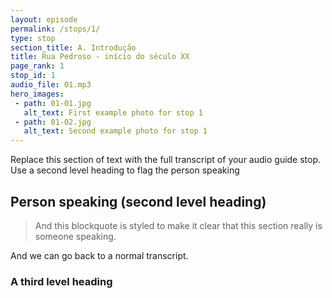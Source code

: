 ```yaml
---
layout: episode
permalink: /stops/1/
type: stop
section_title: A. Introdução
title: Rua Pedroso - início do século XX
page_rank: 1
stop_id: 1
audio_file: 01.mp3
hero_images:
 - path: 01-01.jpg
   alt_text: First example photo for stop 1
 - path: 01-02.jpg
   alt_text: Second example photo for stop 1
---
```


Replace this section of text with the full transcript of your audio guide stop. Use a second level heading to flag the person speaking

## Person speaking (second level heading)

> And this blockquote is styled to make it clear that this section really is someone speaking.

And we can go back to a normal transcript.

### A third level heading

